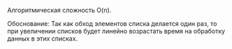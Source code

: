Алгоритмическая сложность O(n).

Обоснование:
Так как обход элементов списка делается один раз, то при увеличении списков будет линейно возрастать время на обработку данных в этих списках.
